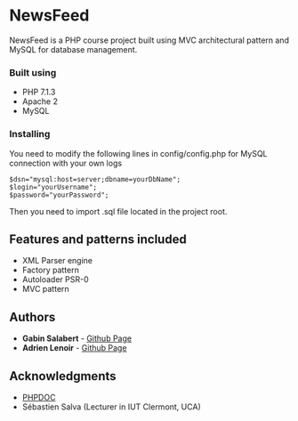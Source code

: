 # NewsFeed

NewsFeed is a PHP course project built using MVC architectural pattern and MySQL for database management.

### Built using

* PHP 7.1.3
* Apache 2
* MySQL

### Installing

You need to modify the following lines in config/config.php for MySQL connection with your own logs

```
$dsn="mysql:host=server;dbname=yourDbName";
$login="yourUsername";
$password="yourPassword";
```

Then you need to import .sql file located in the project root. 

## Features and patterns included

* XML Parser engine
* Factory pattern
* Autoloader PSR-0
* MVC pattern

## Authors

* **Gabin Salabert** - [Github Page](https://github.com/GabinSalabert)
* **Adrien Lenoir** - [Github Page](https://github.com/IraSkyx)

## Acknowledgments

* [PHPDOC](http://php.net/docs.php)
* Sébastien Salva (Lecturer in IUT Clermont, UCA)

